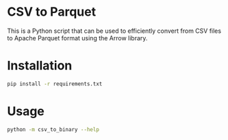 # CSV to Parquet

This is a Python script that can be used to efficiently convert from CSV files to Apache Parquet format using the Arrow library.

# Installation

```bash
pip install -r requirements.txt
```

# Usage

```bash
python -m csv_to_binary --help
```

